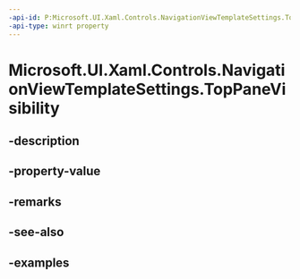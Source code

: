 ```yaml
---
-api-id: P:Microsoft.UI.Xaml.Controls.NavigationViewTemplateSettings.TopPaneVisibility
-api-type: winrt property
---
```


<!-- Property syntax.
public Visibility TopPaneVisibility { get; }
-->

# Microsoft.UI.Xaml.Controls.NavigationViewTemplateSettings.TopPaneVisibility

## -description

## -property-value

## -remarks

## -see-also

## -examples

